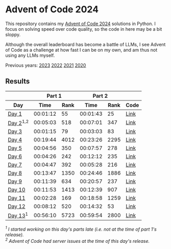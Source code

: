 # Advent of Code 2024

This repository contains my [Advent of Code 2024](https://adventofcode.com/2024) solutions in Python. I focus on solving speed over code quality, so the code in here may be a bit sloppy.

Although the overall leaderboard has become a battle of LLMs, I see Advent of Code as a challenge at how fast I can be on my own, and am thus not using any LLMs myself.

Previous years: [2023](https://github.com/jmerle/advent-of-code-2023) [2022](https://github.com/jmerle/advent-of-code-2022) [2021](https://github.com/jmerle/advent-of-code-2021) [2020](https://github.com/jmerle/advent-of-code-2020)

## Results

<!-- This table is generated by scripts/readme.py, do not update it manually -->
<!-- results-start -->
<table>
    <thead>
        <tr>
            <th></th>
            <th colspan="2">Part 1</th>
            <th colspan="2">Part 2</th>
            <th></th>
        </tr>
        <tr>
            <th>Day</th>
            <th>Time</th>
            <th>Rank</th>
            <th>Time</th>
            <th>Rank</th>
            <th>Code</th>
        </tr>
    </thead>
    <tbody>
        <tr>
            <td><a href="https://adventofcode.com/2024/day/1">Day 1</a></td>
            <td>00:01:12</td>
            <td>55</td>
            <td>00:01:43</td>
            <td>25</td>
            <td><a href="https://github.com/jmerle/advent-of-code-2024/tree/master/src/aoc2024/days/day01">Link</a></td>
        </tr>
        <tr>
            <td><a href="https://adventofcode.com/2024/day/2">Day 2</a><sup>1,2</sup></td>
            <td>00:05:03</td>
            <td>518</td>
            <td>00:07:01</td>
            <td>347</td>
            <td><a href="https://github.com/jmerle/advent-of-code-2024/tree/master/src/aoc2024/days/day02">Link</a></td>
        </tr>
        <tr>
            <td><a href="https://adventofcode.com/2024/day/3">Day 3</a></td>
            <td>00:01:15</td>
            <td>79</td>
            <td>00:03:03</td>
            <td>83</td>
            <td><a href="https://github.com/jmerle/advent-of-code-2024/tree/master/src/aoc2024/days/day03">Link</a></td>
        </tr>
        <tr>
            <td><a href="https://adventofcode.com/2024/day/4">Day 4</a></td>
            <td>00:19:44</td>
            <td>4012</td>
            <td>00:23:26</td>
            <td>2295</td>
            <td><a href="https://github.com/jmerle/advent-of-code-2024/tree/master/src/aoc2024/days/day04">Link</a></td>
        </tr>
        <tr>
            <td><a href="https://adventofcode.com/2024/day/5">Day 5</a></td>
            <td>00:04:56</td>
            <td>350</td>
            <td>00:07:57</td>
            <td>278</td>
            <td><a href="https://github.com/jmerle/advent-of-code-2024/tree/master/src/aoc2024/days/day05">Link</a></td>
        </tr>
        <tr>
            <td><a href="https://adventofcode.com/2024/day/6">Day 6</a></td>
            <td>00:04:26</td>
            <td>242</td>
            <td>00:12:12</td>
            <td>235</td>
            <td><a href="https://github.com/jmerle/advent-of-code-2024/tree/master/src/aoc2024/days/day06">Link</a></td>
        </tr>
        <tr>
            <td><a href="https://adventofcode.com/2024/day/7">Day 7</a></td>
            <td>00:04:47</td>
            <td>392</td>
            <td>00:05:28</td>
            <td>216</td>
            <td><a href="https://github.com/jmerle/advent-of-code-2024/tree/master/src/aoc2024/days/day07">Link</a></td>
        </tr>
        <tr>
            <td><a href="https://adventofcode.com/2024/day/8">Day 8</a></td>
            <td>00:13:47</td>
            <td>1350</td>
            <td>00:24:46</td>
            <td>1886</td>
            <td><a href="https://github.com/jmerle/advent-of-code-2024/tree/master/src/aoc2024/days/day08">Link</a></td>
        </tr>
        <tr>
            <td><a href="https://adventofcode.com/2024/day/9">Day 9</a></td>
            <td>00:11:39</td>
            <td>634</td>
            <td>00:20:57</td>
            <td>237</td>
            <td><a href="https://github.com/jmerle/advent-of-code-2024/tree/master/src/aoc2024/days/day09">Link</a></td>
        </tr>
        <tr>
            <td><a href="https://adventofcode.com/2024/day/10">Day 10</a></td>
            <td>00:11:53</td>
            <td>1413</td>
            <td>00:12:39</td>
            <td>907</td>
            <td><a href="https://github.com/jmerle/advent-of-code-2024/tree/master/src/aoc2024/days/day10">Link</a></td>
        </tr>
        <tr>
            <td><a href="https://adventofcode.com/2024/day/11">Day 11</a></td>
            <td>00:02:28</td>
            <td>169</td>
            <td>00:18:58</td>
            <td>1259</td>
            <td><a href="https://github.com/jmerle/advent-of-code-2024/tree/master/src/aoc2024/days/day11">Link</a></td>
        </tr>
        <tr>
            <td><a href="https://adventofcode.com/2024/day/12">Day 12</a></td>
            <td>00:08:12</td>
            <td>520</td>
            <td>00:14:32</td>
            <td>53</td>
            <td><a href="https://github.com/jmerle/advent-of-code-2024/tree/master/src/aoc2024/days/day12">Link</a></td>
        </tr>
        <tr>
            <td><a href="https://adventofcode.com/2024/day/13">Day 13</a><sup>1</sup></td>
            <td>00:56:10</td>
            <td>5723</td>
            <td>00:59:54</td>
            <td>2800</td>
            <td><a href="https://github.com/jmerle/advent-of-code-2024/tree/master/src/aoc2024/days/day13">Link</a></td>
        </tr>
    </tbody>
</table>

_<sup>1</sup> I started working on this day's parts late (i.e. not at the time of part 1's release)._  
_<sup>2</sup> Advent of Code had server issues at the time of this day's release._
<!-- results-end -->

